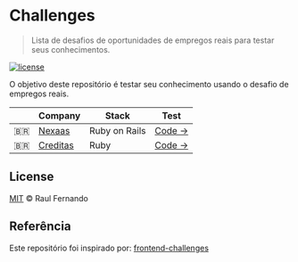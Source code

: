 # Challenges

> Lista de desafios de oportunidades de empregos reais para testar seus conhecimentos.

[![license](https://img.shields.io/github/license/LFeh/frontend-challenges.svg)](/license)

O objetivo deste repositório é testar seu conhecimento usando o desafio de empregos reais.

| | Company | Stack | Test
|--|--|--|--
| :brazil: | [Nexaas](http://www.nexaas.com/) | Ruby on Rails | [Code →](https://github.com/myfreecomm/desafio-programacao-1)
| :brazil: | [Creditas](http://www.creditas.com.br) | Ruby | [Code →](https://github.com/Creditas/challenge/tree/master/backend)

## License

[MIT](/license) &copy; Raul Fernando

## Referência

Este repositório foi inspirado por: [frontend-challenges](https://github.com/LFeh/frontend-challenges/tree/master/.github)

